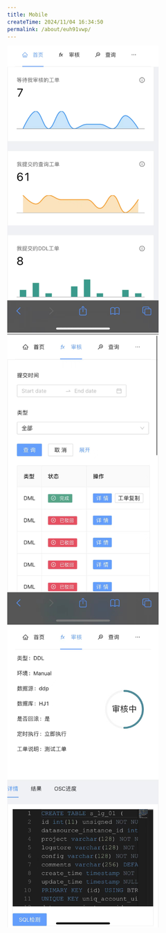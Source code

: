 ```yaml
---
title: Mobile
createTime: 2024/11/04 16:34:50
permalink: /about/euh91vwp/
---
```

<img src="/images/extra01.jpeg" width="350px">
<img src="/images/extra02.jpeg" width="350px">
<img src="/images/extra03.jpeg" width="350px">
